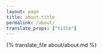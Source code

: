 ```yaml
---
layout: page
title: about.title
permalink: /about/
translate_props: ["title"]
---
```


{% translate_file about/about.md %}
